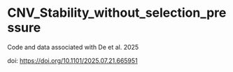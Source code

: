 # CNV_Stability_without_selection_pressure
Code and data associated with De et al. 2025

doi: https://doi.org/10.1101/2025.07.21.665951

